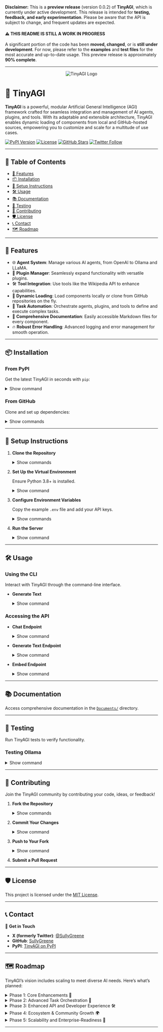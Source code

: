 **Disclaimer:** This is a **preview release** (version 0.0.2) of **TinyAGI**, which is currently under active development. This release is intended for **testing, feedback, and early experimentation**. Please be aware that the API is subject to change, and frequent updates are expected.

#### ⚠️ THIS README IS STILL A WORK IN PROGRESS

A significant portion of the code has been **moved, changed**, or is **still under development**. For now, please refer to the **examples** and **test files** for the most accurate and up-to-date usage.
This preview release is approximately **90% complete**.

---

<p align="center">
  <img src="https://raw.githubusercontent.com/SullyGreene/TinyAGI/refs/heads/main/Static/logo.png" alt="TinyAGI Logo">
</p>


# 🧠 TinyAGI

**TinyAGI** is a powerful, modular Artificial General Intelligence (AGI) framework crafted for seamless integration and management of AI agents, plugins, and tools. With its adaptable and extensible architecture, TinyAGI enables dynamic loading of components from local and GitHub-hosted sources, empowering you to customize and scale for a multitude of use cases.

[![PyPI Version](https://img.shields.io/pypi/v/TinyAGI)](https://pypi.org/project/TinyAGI/) [![License](https://img.shields.io/badge/license-MIT-blue.svg)](https://github.com/SullyGreene/TinyAGI/blob/main/LICENSE) [![GitHub Stars](https://img.shields.io/github/stars/SullyGreene/TinyAGI?style=social)](https://github.com/SullyGreene/TinyAGI/stargazers) [![Twitter Follow](https://img.shields.io/twitter/follow/SullyGreene?style=social)](https://twitter.com/SullyGreene)

---

## 📖 **Table of Contents**

- [🧩 Features](#-features)
- [📦 Installation](#-installation)
- [🔧 Setup Instructions](#-setup-instructions)
- [🛠 Usage](#-usage)
- [📚 Documentation](#-documentation)
- [🧪 Testing](#-testing)
- [📝 Contributing](#-contributing)
- [🛡 License](#-license)
- [📞 Contact](#-contact)
- [🗺️ Roadmap](#-roadmap)

---

## 🧩 Features
  
  - 🌐 **Agent System**: Manage various AI agents, from OpenAI to Ollama and LLaMA.
  - 🔌 **Plugin Manager**: Seamlessly expand functionality with versatile plugins.
  - 🛠 **Tool Integration**: Use tools like the Wikipedia API to enhance capabilities.
  - 🔄 **Dynamic Loading**: Load components locally or clone from GitHub repositories on the fly.
  - 🚀 **Task Automation**: Orchestrate agents, plugins, and tools to define and execute complex tasks.
  - 📑 **Comprehensive Documentation**: Easily accessible Markdown files for every component.
  - 🔥 **Robust Error Handling**: Advanced logging and error management for smooth operation.

---

## 📦 Installation

### **From PyPI**

Get the latest TinyAGI in seconds with `pip`:

<details>
  <summary>Show command</summary>

  ```bash
  pip install TinyAGI
  ```
</details>

### **From GitHub**

Clone and set up dependencies:

<details>
  <summary>Show commands</summary>

  ```bash
  git clone https://github.com/SullyGreene/TinyAGI.git
  cd TinyAGI
  python setup_env.py
  ```

> **Note:** `setup_env.py` creates a `venv` environment, installs dependencies, and downloads necessary NLTK data.

</details>

---

## 🔧 **Setup Instructions**

1. **Clone the Repository**

   <details>
     <summary>Show commands</summary>

   ```bash
   git clone https://github.com/SullyGreene/TinyAGI.git
   cd TinyAGI
   ```
   </details>

2. **Set Up the Virtual Environment**

   Ensure Python 3.8+ is installed.

   <details>
     <summary>Show command</summary>

   ```bash
   python setup_env.py
   ```
   </details>

3. **Configure Environment Variables**

   Copy the example `.env` file and add your API keys.

   <details>
     <summary>Show commands</summary>

   ```bash
   cp .env.example .env
   ```
   </details>

4. **Run the Server**

   <details>
     <summary>Show command</summary>

   ```bash
   python run.py
   ```

   The server will be accessible at `http://localhost:5000`.

   </details>

---

## 🛠 **Usage**

### **Using the CLI**

Interact with TinyAGI through the command-line interface.

- **Generate Text**

   <details>
     <summary>Show command</summary>

   ```bash
   python -m TinyAGI.services.cli_manager generate --prompt "Tell me a joke."
   ```

   - **Options:**
       - `--prompt` or `-p`: The text prompt.
       - `--config` or `-c`: Path to a custom configuration file.
       - `--stream` or `-s`: Enable streaming output.

   </details>

### **Accessing the API**

- **Chat Endpoint**

   <details>
     <summary>Show command</summary>

   ```bash
   curl -X POST http://localhost:5000/chat \
        -H "Content-Type: application/json" \
        -d '{"messages": [{"role": "user", "content": "Hello!"}], "stream": false}'
   ```
   </details>

- **Generate Text Endpoint**

   <details>
     <summary>Show command</summary>

   ```bash
   curl -X POST http://localhost:5000/generate \
        -H "Content-Type: application/json" \
        -d '{"prompt": "Write a short story about a dragon.", "stream": false}'
   ```
   </details>

- **Embed Endpoint**

   <details>
     <summary>Show command</summary>

   ```bash
   curl -X POST http://localhost:5000/embed \
        -H "Content-Type: application/json" \
        -d '{"input": "Sample text for embedding."}'
   ```
   </details>

---

## 📚 **Documentation**

Access comprehensive documentation in the [`Documents/`](https://github.com/SullyGreene/TinyAGI/tree/main/Documents) directory.

---

## 🧪 **Testing**

Run TinyAGI tests to verify functionality.

### **Testing Ollama**

   <details>
     <summary>Show command</summary>

   ```bash
   python test_ollama_agent.py
   ```

   - **Expected Output**:

      ```
      Response from OllamaAgent:
      The capital of France is Paris.
      ```

   - **Troubleshooting Tips**:
      - Ensure the Ollama server is running at `http://localhost:11434`.
      - Confirm correct API keys and authentication.

   </details>

---

## 📝 **Contributing**

Join the TinyAGI community by contributing your code, ideas, or feedback!

1. **Fork the Repository**

   <details>
     <summary>Show commands</summary>

   ```bash
   git checkout -b feature/YourFeatureName
   ```
   </details>

2. **Commit Your Changes**

   <details>
     <summary>Show command</summary>

   ```bash
   git commit -m "Add feature: YourFeatureName"
   ```
   </details>

3. **Push to Your Fork**

   <details>
     <summary>Show command</summary>

   ```bash
   git push origin feature/YourFeatureName
   ```
   </details>

4. **Submit a Pull Request**

---

## 🛡 **License**

This project is licensed under the [MIT License](https://opensource.org/licenses/MIT).

---

## 📞 **Contact**

💬 **Get in Touch**

- **X (formerly Twitter)**: [@SullyGreene](https://twitter.com/SullyGreene)
- **GitHub**: [SullyGreene](https://github.com/SullyGreene)
- **PyPI**: [TinyAGI on PyPI](https://pypi.org/project/TinyAGI/)

---

## 🗺️ **Roadmap**

TinyAGI’s vision includes scaling to meet diverse AI needs. Here’s what’s planned:

<details>
  <summary>Phase 1: Core Enhancements 🚀</summary>

- **Agent Expansion**: Support additional agents and tools for specific domains.
- **Plugin Ecosystem**: Expand with plugins for data analysis, visual generation, and task-specific fine-tuning.
- **Advanced Error Handling**: Improve diagnostic logs and error handling.

</details>

<details>
  <summary>Phase 2: Advanced Task Orchestration 🤖</summary>

- **Multi-Agent Collaboration**: Enable agents to collaborate on complex tasks.
- **Task Scheduling & Automation**: Automate recurring actions and analysis.
- **Smart Prompting**: Dynamic prompt optimization for better task performance.

</details>

<details>
  <summary>Phase 3: Enhanced API and Developer Experience 🛠️</summary>

- **API V2**: Improve task queueing, agent behavior management, and access controls.
- **Interactive Documentation**: Launch an interactive portal with live code examples.
- **CLI Improvements**: Add user-friendly CLI commands.

</details>

<details>
  <summary>Phase 4: Ecosystem & Community Growth 🌍</summary>

- **Plugin Marketplace**: Set up a community-driven marketplace for plugins.
- **TinyAGI Hub**: A central hub for resources, tutorials, and community feedback.

</details>

<details>
  <summary>Phase 5: Scalability and Enterprise-Readiness 🏢</summary>

- **Distributed Agent Management**: Support for multi-server deployments.
- **Performance Optimization**: Improve resource use for concurrent agent management.
- **Enterprise Security**

: Enhanced data encryption and access control.

</details>

---
